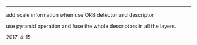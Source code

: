---
add scale information when use ORB detector and descriptor


use pyramid operation and fuse the whole descriptors in all the layers.

2017-4-15
